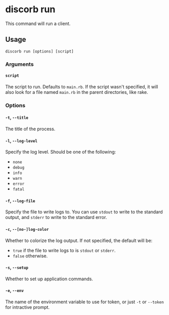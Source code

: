 <!--
# @title CLI: discorb run
-->

# discorb run

This command will run a client.


## Usage

```
discorb run [options] [script]
```

### Arguments

#### `script`

The script to run. Defaults to `main.rb`.
If the script wasn't specified, it will also look for a file named `main.rb` in the parent directories, like rake.

### Options

#### `-t`, `--title`

The title of the process.

#### `-l`, `--log-level`

Specify the log level.
Should be one of the following:

* `none`
* `debug`
* `info`
* `warn`
* `error`
* `fatal`

#### `-f`, `--log-file`

Specify the file to write logs to.
You can use `stdout` to write to the standard output, and `stderr` to write to the standard error.

#### `-c`, `--[no-]log-color`

Whether to colorize the log output.
If not specified, the default will be:
- `true` if the file to write logs to is `stdout` or `stderr`.
- `false` otherwise.

#### `-s`, `--setup`

Whether to set up application commands.

#### `-e`, `--env`

The name of the environment variable to use for token, or just `-t` or `--token` for intractive prompt.
